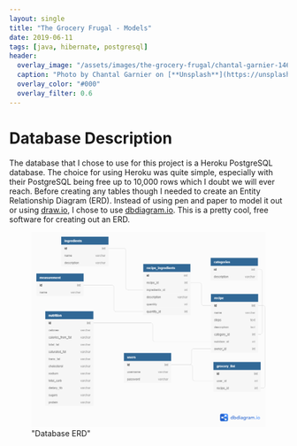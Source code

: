 ```yaml
---
layout: single
title: "The Grocery Frugal - Models"
date: 2019-06-11
tags: [java, hibernate, postgresql]
header:
  overlay_image: "/assets/images/the-grocery-frugal/chantal-garnier-1464696-unsplash.jpg"
  caption: "Photo by Chantal Garnier on [**Unsplash**](https://unsplash.com)"
  overlay_color: "#000"
  overlay_filter: 0.6
---
```


# Database Description

The database that I chose to use for this project is a Heroku PostgreSQL database.  The choice for using Heroku was quite simple, especially with their PostgreSQL being free up to 10,000 rows which I doubt we will ever reach.  Before creating any tables though I needed to create an Entity Relationship Diagram (ERD).  Instead of using pen and paper to model it out or using [draw.io](https://draw.io), I chose to use [dbdiagram.io](https://dbdiagram.io).  This is a pretty cool, free software for creating out an ERD.

<figure>
	<img src="/assets/images/database_design.png">
	<figcaption>"Database ERD"</figcaption>
</figure>
